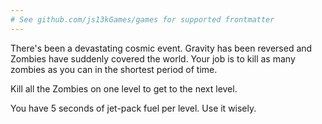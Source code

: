 ```yaml
---
# See github.com/js13kGames/games for supported frontmatter
---
```

There's been a devastating cosmic event.  Gravity has been reversed and Zombies have suddenly covered the world.  Your job is to kill as many zombies as you can in the shortest period of time.

Kill all the Zombies on one level to get to the next level.

You have 5 seconds of jet-pack fuel per level. Use it wisely.